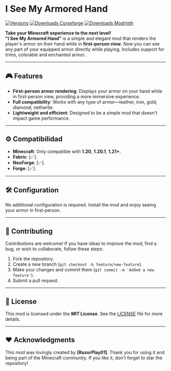 # I See My Armored Hand

[![Versions](http://cf.way2muchnoise.eu/versions/1174111.svg)](https://www.curseforge.com/minecraft/mc-mods/i-see-my-armored-hand)
[![Downloads Curseforge](http://cf.way2muchnoise.eu/full_1174111_downloads.svg)](https://www.curseforge.com/minecraft/mc-mods/i-see-my-armored-hand)
[![Downloads Modrinth](https://img.shields.io/modrinth/dt/ismah?color=00AF5C&label=downloads&logo=modrinth)](https://modrinth.com/mod/ismah)


**Take your Minecraft experience to the next level!**  
**"I See My Armored Hand"** is a simple and elegant mod that renders the player's armor on their hand while in **first-person view**. Now you can see any part of your equipped armor directly while playing. Includes support for trims, colorable and enchanted armor..

---

## 🎮 Features

- **First-person armor rendering**: Displays your armor on your hand while in first-person view, providing a more immersive experience.  
- **Full compatibility**: Works with any type of armor—leather, iron, gold, diamond, netherite.  
- **Lightweight and efficient**: Designed to be a simple mod that doesn't impact game performance.  

---

## ⚙️ Compatibilidad

- **Minecraft**: Only compatible with **1.20**, **1.20.1**, **1.21+**.
- **Fabric**: [✅].
- **NeoForge**: [✅].
- **Forge**: [✅].

---

## 🛠️ Configuration

No additional configuration is required. Install the mod and enjoy seeing your armor in first-person.

---

## 📝 Contributing

Contributions are welcome! If you have ideas to improve the mod, find a bug, or wish to collaborate, follow these steps:

1. Fork the repository.
2. Create a new branch (`git checkout -b feature/new-feature`).
3. Make your changes and commit them (`git commit -m 'Added a new feature'`).
4. Submit a pull request.

---

## 📄 License

This mod is licensed under the **MIT License**. See the [LICENSE](LICENSE) file for more details.

---

## ❤️ Acknowledgments

This mod was lovingly created by **[RazorPlay01]**. Thank you for using it and being part of the Minecraft community. If you like it, don't forget to star the repository!
